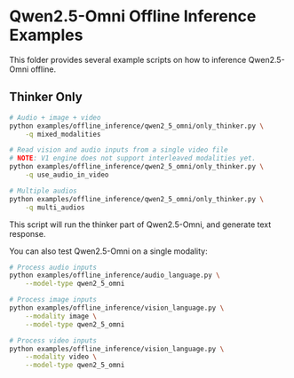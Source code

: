 # Qwen2.5-Omni Offline Inference Examples

This folder provides several example scripts on how to inference Qwen2.5-Omni offline.

## Thinker Only

```bash
# Audio + image + video
python examples/offline_inference/qwen2_5_omni/only_thinker.py \
    -q mixed_modalities

# Read vision and audio inputs from a single video file
# NOTE: V1 engine does not support interleaved modalities yet.
python examples/offline_inference/qwen2_5_omni/only_thinker.py \
    -q use_audio_in_video

# Multiple audios
python examples/offline_inference/qwen2_5_omni/only_thinker.py \
    -q multi_audios
```

This script will run the thinker part of Qwen2.5-Omni, and generate text response.

You can also test Qwen2.5-Omni on a single modality:

```bash
# Process audio inputs
python examples/offline_inference/audio_language.py \
    --model-type qwen2_5_omni

# Process image inputs
python examples/offline_inference/vision_language.py \
    --modality image \
    --model-type qwen2_5_omni

# Process video inputs
python examples/offline_inference/vision_language.py \
    --modality video \
    --model-type qwen2_5_omni
```
